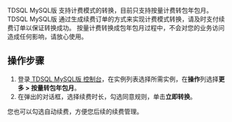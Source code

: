 TDSQL MySQL版 支持计费模式的转换，目前只支持按量计费转包年包月。TDSQL MySQL版 通过生成续费订单的方式来实现计费模式转换，请及时支付续费订单以保证转换成功。
<dx-alert infotype="notice" title="注意">
按量计费转换成包年包月过程中，不会对您的业务访问造成任何影响，请放心使用。
</dx-alert>

## 操作步骤
1. 登录[ TDSQL MySQL版 控制台](https://console.cloud.tencent.com/tdsqld/instance-tdmysql)，在实例列表选择所需实例，在**操作**列选择**更多 > 按量转包年包月**。
2. 在弹出的对话框，选择续费时长，勾选同意规则，单击**立即转换**。
<dx-alert infotype="explain" title="说明">
您也可以勾选自动续费，方便您后续的续费管理。
</dx-alert>

